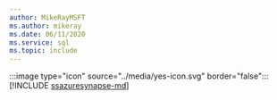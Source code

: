 ```yaml
---
author: MikeRayMSFT
ms.author: mikeray
ms.date: 06/11/2020
ms.service: sql
ms.topic: include
---
```


:::image type="icon" source="../media/yes-icon.svg" border="false"::: [!INCLUDE [ssazuresynapse-md](../ssazuresynapse-md.md)]

